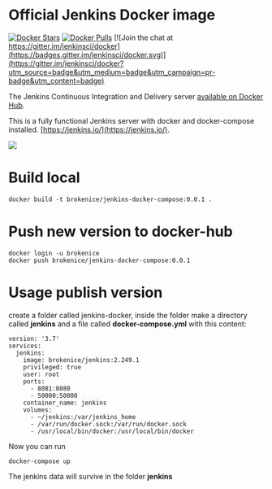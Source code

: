 # Official Jenkins Docker image

[![Docker Stars](https://img.shields.io/docker/stars/jenkins/jenkins.svg)](https://hub.docker.com/r/jenkins/jenkins/)
[![Docker Pulls](https://img.shields.io/docker/pulls/jenkins/jenkins.svg)](https://hub.docker.com/r/jenkins/jenkins/)
[![Join the chat at https://gitter.im/jenkinsci/docker](https://badges.gitter.im/jenkinsci/docker.svg)](https://gitter.im/jenkinsci/docker?utm_source=badge&utm_medium=badge&utm_campaign=pr-badge&utm_content=badge)

The Jenkins Continuous Integration and Delivery server [available on Docker Hub](https://hub.docker.com/r/jenkins/jenkins).

This is a fully functional Jenkins server with docker and docker-compose installed.
[https://jenkins.io/](https://jenkins.io/).

<img src="https://jenkins.io/sites/default/files/jenkins_logo.png"/>

# Build local

```
docker build -t brokenice/jenkins-docker-compose:0.0.1 .
```

# Push new version to docker-hub


```
docker login -u brokenice
docker push brokenice/jenkins-docker-compose:0.0.1
```

# Usage publish version

create a folder called jenkins-docker, inside the folder make a directory called **jenkins** and a file called **docker-compose.yml** with this content:


```
version: '3.7'
services:
  jenkins:
    image: brokenice/jenkins:2.249.1
    privileged: true
    user: root
    ports:
      - 8081:8080
      - 50000:50000
    container_name: jenkins
    volumes:
      - ~/jenkins:/var/jenkins_home
      - /var/run/docker.sock:/var/run/docker.sock
      - /usr/local/bin/docker:/usr/local/bin/docker

```

Now you can run

```
docker-compose up
```

The jenkins data will survive in the folder **jenkins**

